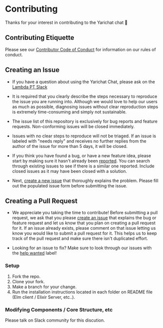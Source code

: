 # Contributing

Thanks for your interest in contributing to the Yarichat chat :tada:


## Contributing Etiquette

Please see our [Contributor Code of Conduct](https://github.com/realyarilabs/chat-server/blob/master/CODE_OF_CONDUCT.md) for information on our rules of conduct.


## Creating an Issue

* If you have a question about using the Yarichat Chat, please ask on the [Lambda PT Slack](https://lambdapt-autoinvite.herokuapp.com/)

* It is required that you clearly describe the steps necessary to reproduce the issue you are running into. Although we would love to help our users as much as possible, diagnosing issues without clear reproduction steps is extremely time-consuming and simply not sustainable.

* The issue list of this repository is exclusively for bug reports and feature requests. Non-conforming issues will be closed immediately.

* Issues with no clear steps to reproduce will not be triaged. If an issue is labeled with "needs reply" and receives no further replies from the author of the issue for more than 5 days, it will be closed.

* If you think you have found a bug, or have a new feature idea, please start by making sure it hasn't already been [reported](https://github.com/realyarilabs/chat-server/issues). You can search through existing issues to see if there is a similar one reported. Include closed issues as it may have been closed with a solution.

* Next, [create a new issue](https://github.com/realyarilabs/chat-server/issues) that thoroughly explains the problem. Please fill out the populated issue form before submitting the issue.


## Creating a Pull Request

* We appreciate you taking the time to contribute! Before submitting a pull request, we ask that you please [create an issue](#creating-an-issue) that explains the bug or feature request and let us know that you plan on creating a pull request for it. If an issue already exists, please comment on that issue letting us know you would like to submit a pull request for it. This helps us to keep track of the pull request and make sure there isn't duplicated effort.

* Looking for an issue to fix? Make sure to look through our issues with the [help wanted](https://github.com/realyarilabs/chat-server/issues?q=is%3Aopen+is%3Aissue+label%3A%22help+wanted%22) label!

### Setup

1. Fork the repo.
2. Clone your fork.
3. Make a branch for your change.
4. Run the installation instructions located in each folder on README file (Elm client / Elixir Server, etc..).

### Modifying Components / Core Structure, etc

Please talk on Slack community for this discution.
